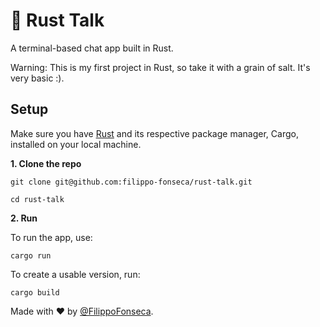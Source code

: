 # 🎉 Rust Talk

A terminal-based chat app built in Rust.

Warning: This is my first project in Rust, so take it with a grain of salt. It's very basic :).

## Setup

Make sure you have [Rust](https://www.rust-lang.org/tools/install) and its respective package manager, Cargo, installed on your local machine.

**1. Clone the repo**

```
git clone git@github.com:filippo-fonseca/rust-talk.git

cd rust-talk
```

**2. Run**

To run the app, use:

```
cargo run
```

To create a usable version, run:

```
cargo build
```

Made with ❤️ by [@FilippoFonseca](https://www.twitter.com/FilippoFonseca).
